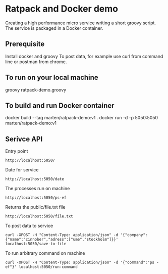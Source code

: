 # Ratpack and Docker demo
Creating a high performance micro service writing a short groovy script. The service is packaged in a Docker container.

## Prerequisite
Install docker and groovy
To post data, for example use curl from command line or postman from chrome.

## To run on your local machine
groovy ratpack-demo.groovy

## To build and run Docker container
docker build --tag marten/ratpack-demo:v1 .
docker run -d -p 5050:5050 marten/ratpack-demo:v1

## Serivce API

Entry point
```
http://localhost:5050/
```
Date for service
```
http://localhost:5050/date
```
The processes run on machine
```
http://localhost:5050/ps-ef
```
Returns the public/file.txt file
```
http://localhost:5050/file.txt
```
To post data to service
```
curl -XPOST -H "Content-Type: application/json" -d '{"company":{"name":"cinnober","adress":["ume","stockholm"]}}' localhost:5050/save-to-file
```
To run arbitrary command on machine
```
curl -XPOST -H "Content-Type: application/json" -d '{"command":"ps -ef"}' localhost:5050/run-command
```
